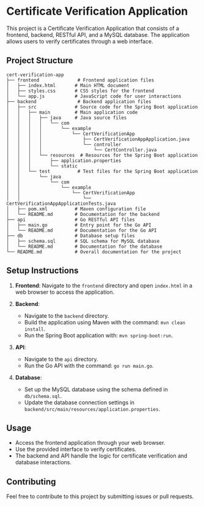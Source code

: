 # Certificate Verification Application

This project is a Certificate Verification Application that consists of a frontend, backend, RESTful API, and a MySQL database. The application allows users to verify certificates through a web interface.

## Project Structure

```
cert-verification-app
├── frontend              # Frontend application files
│   ├── index.html       # Main HTML document
│   ├── styles.css       # CSS styles for the frontend
│   └── app.js           # JavaScript code for user interactions
├── backend               # Backend application files
│   ├── src              # Source code for the Spring Boot application
│   │   ├── main         # Main application code
│   │   │   ├── java     # Java source files
│   │   │   │   └── com
│   │   │   │       └── example
│   │   │   │           └── CertVerificationApp
│   │   │   │               ├── CertVerificationAppApplication.java
│   │   │   │               └── controller
│   │   │   │                   └── CertController.java
│   │   │   └── resources  # Resources for the Spring Boot application
│   │   │       ├── application.properties
│   │   │       └── static
│   │   └── test          # Test files for the Spring Boot application
│   │       └── java
│   │           └── com
│   │               └── example
│   │                   └── CertVerificationApp
│   │                       └── CertVerificationAppApplicationTests.java
│   ├── pom.xml          # Maven configuration file
│   └── README.md        # Documentation for the backend
├── api                  # Go RESTful API files
│   ├── main.go          # Entry point for the Go API
│   └── README.md        # Documentation for the Go API
├── db                   # Database setup files
│   ├── schema.sql       # SQL schema for MySQL database
│   └── README.md        # Documentation for the database
└── README.md            # Overall documentation for the project
```

## Setup Instructions

1. **Frontend**: Navigate to the `frontend` directory and open `index.html` in a web browser to access the application.

2. **Backend**: 
   - Navigate to the `backend` directory.
   - Build the application using Maven with the command: `mvn clean install`.
   - Run the Spring Boot application with: `mvn spring-boot:run`.

3. **API**: 
   - Navigate to the `api` directory.
   - Run the Go API with the command: `go run main.go`.

4. **Database**: 
   - Set up the MySQL database using the schema defined in `db/schema.sql`.
   - Update the database connection settings in `backend/src/main/resources/application.properties`.

## Usage

- Access the frontend application through your web browser.
- Use the provided interface to verify certificates.
- The backend and API handle the logic for certificate verification and database interactions.

## Contributing

Feel free to contribute to this project by submitting issues or pull requests.
